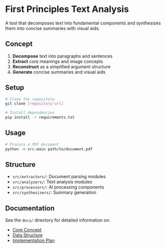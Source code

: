 # First Principles Text Analysis

A tool that decomposes text into fundamental components and synthesizes them into concise summaries with visual aids.

## Concept

1. **Decompose** text into paragraphs and sentences
2. **Extract** core meanings and image concepts
3. **Reconstruct** as a simplified argument structure
4. **Generate** concise summaries and visual aids

## Setup

```bash
# Clone the repository
git clone [repository-url]

# Install dependencies
pip install -r requirements.txt
```

## Usage

```bash
# Process a PDF document
python -m src.main path/to/document.pdf
```

## Structure

- `src/extractors/`: Document parsing modules
- `src/analyzers/`: Text analysis modules
- `src/processors/`: AI processing components
- `src/synthesizers/`: Summary generation

## Documentation

See the `docs/` directory for detailed information on:

- [Core Concept](docs/concept.md)
- [Data Structure](docs/data-structure.md)
- [Implementation Plan](docs/implementation-plan.md)
